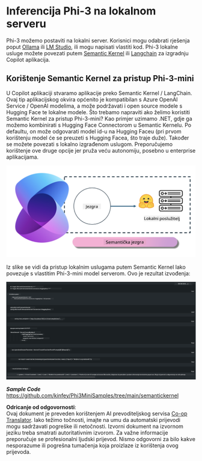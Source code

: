 <!--
CO_OP_TRANSLATOR_METADATA:
{
  "original_hash": "bcf5dd7031db0031abdb9dd0c05ba118",
  "translation_date": "2025-05-09T12:09:42+00:00",
  "source_file": "md/01.Introduction/03/Local_Server_Inference.md",
  "language_code": "hr"
}
-->
# **Inferencija Phi-3 na lokalnom serveru**

Phi-3 možemo postaviti na lokalni server. Korisnici mogu odabrati rješenja poput [Ollama](https://ollama.com) ili [LM Studio](https://llamaedge.com), ili mogu napisati vlastiti kod. Phi-3 lokalne usluge možete povezati putem [Semantic Kernel](https://github.com/microsoft/semantic-kernel?WT.mc_id=aiml-138114-kinfeylo) ili [Langchain](https://www.langchain.com/) za izgradnju Copilot aplikacija.

## **Korištenje Semantic Kernel za pristup Phi-3-mini**

U Copilot aplikaciji stvaramo aplikacije preko Semantic Kernel / LangChain. Ovaj tip aplikacijskog okvira općenito je kompatibilan s Azure OpenAI Service / OpenAI modelima, a može podržavati i open source modele s Hugging Face te lokalne modele. Što trebamo napraviti ako želimo koristiti Semantic Kernel za pristup Phi-3-mini? Kao primjer uzimamo .NET, gdje ga možemo kombinirati s Hugging Face Connectorom u Semantic Kernelu. Po defaultu, on može odgovarati model id-u na Hugging Faceu (pri prvom korištenju model će se preuzeti s Hugging Facea, što traje duže). Također se možete povezati s lokalno izgrađenom uslugom. Preporučujemo korištenje ove druge opcije jer pruža veću autonomiju, posebno u enterprise aplikacijama.

![sk](../../../../../translated_images/sk.c244b32f4811c6f0938b9e95b0b2f4b28105bff6495bdc3b24cd42b3e3e89bb9.hr.png)

Iz slike se vidi da pristup lokalnim uslugama putem Semantic Kernel lako povezuje s vlastitim Phi-3-mini model serverom. Ovo je rezultat izvođenja:

![skrun](../../../../../translated_images/skrun.fb7a635a22ae8b7919d6e15c0eb27262526ed69728c5a1d2773a97d4562657c7.hr.png)

***Sample Code*** https://github.com/kinfey/Phi3MiniSamples/tree/main/semantickernel

**Odricanje od odgovornosti**:  
Ovaj dokument je preveden korištenjem AI prevoditeljskog servisa [Co-op Translator](https://github.com/Azure/co-op-translator). Iako težimo točnosti, imajte na umu da automatski prijevodi mogu sadržavati pogreške ili netočnosti. Izvorni dokument na izvornom jeziku treba smatrati autoritativnim izvorom. Za važne informacije preporučuje se profesionalni ljudski prijevod. Nismo odgovorni za bilo kakve nesporazume ili pogrešna tumačenja koja proizlaze iz korištenja ovog prijevoda.